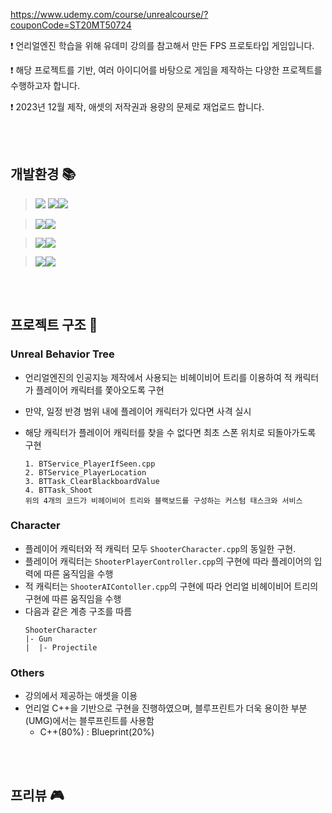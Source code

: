 <https://www.udemy.com/course/unrealcourse/?couponCode=ST20MT50724>

❗ 언리얼엔진 학습을 위해 유데미 강의를 참고해서 만든 FPS 프로토타입 게임입니다.

❗ 해당 프로젝트를 기반, 여러 아이디어를 바탕으로 게임을 제작하는 다양한 프로젝트를 수행하고자 합니다.

❗ 2023년 12월 제작, 애셋의 저작권과 용량의 문제로 재업로드 합니다.  

<br/>
<br/>

## 개발환경 📚
> <img src="https://img.shields.io/badge/Enviroment-%23121011?style=for-the-badge"> <img src="https://img.shields.io/badge/visual studio-5C2D91?style=for-the-badge&logo=visualstudio&logoColor=white"><img src="https://img.shields.io/badge/git-F05032?style=for-the-badge&logo=git&logoColor=white">

> <img src="https://img.shields.io/badge/Development-%23121011?style=for-the-badge"><img src="https://img.shields.io/badge/unreal engine-0E1128?style=for-the-badge&logo=unrealengine&logoColor=white">

> <img src="https://img.shields.io/badge/Reference-%23121011?style=for-the-badge"><img src="https://img.shields.io/badge/udemy-A435F0?style=for-the-badge&logo=udemy&logoColor=white">

> <img src="https://img.shields.io/badge/Communication-%23121011?style=for-the-badge"><img src="https://img.shields.io/badge/notion-000000?style=for-the-badge&logo=notion&logoColor=white">

<br/>
<br/>

## 프로젝트 구조 🌲
### Unreal Behavior Tree
- 언리얼엔진의 인공지능 제작에서 사용되는 비헤이비어 트리를 이용하여 적 캐릭터가 플레이어 캐릭터를 쫓아오도록 구현
- 만약, 일정 반경 범위 내에 플레이어 캐릭터가 있다면 사격 실시
- 해당 캐릭터가 플레이어 캐릭터를 찾을 수 없다면 최초 스폰 위치로 되돌아가도록 구현

  ```
  1. BTService_PlayerIfSeen.cpp
  2. BTService_PlayerLocation
  3. BTTask_ClearBlackboardValue
  4. BTTask_Shoot
  위의 4개의 코드가 비헤이비어 트리와 블랙보드를 구성하는 커스텀 태스크와 서비스
  ```
### Character
- 플레이어 캐릭터와 적 캐릭터 모두 ```ShooterCharacter.cpp```의 동일한 구현.
- 플레이어 캐릭터는 ```ShooterPlayerController.cpp```의 구현에 따라 플레이어의 입력에 따른 움직임을 수행
- 적 캐릭터는 ```ShooterAIContoller.cpp```의 구현에 따라 언리얼 비헤이비어 트리의 구현에 따른 움직임을 수행
- 다음과 같은 계층 구조를 따름
  ```
  ShooterCharacter
  |- Gun
  |  |- Projectile

### Others
- 강의에서 제공하는 애셋을 이용
- 언리얼 C++을 기반으로 구현을 진행하였으며, 블루프린트가 더욱 용이한 부분(UMG)에서는 블루프린트를 사용함
  - C++(80%) : Blueprint(20%)

<br/>
<br/>
 
## 프리뷰 🎮
